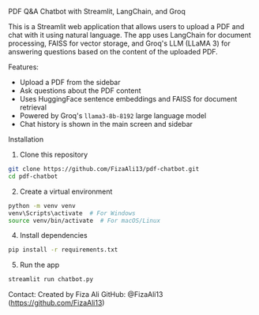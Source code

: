 PDF Q&A Chatbot with Streamlit, LangChain, and Groq

This is a Streamlit web application that allows users to upload a PDF and chat with it using natural language. The app uses LangChain for document processing, FAISS for vector storage, and Groq's LLM (LLaMA 3) for answering questions based on the content of the uploaded PDF.

Features:

- Upload a PDF from the sidebar
- Ask questions about the PDF content
- Uses HuggingFace sentence embeddings and FAISS for document retrieval
- Powered by Groq's `llama3-8b-8192` large language model
- Chat history is shown in the main screen and sidebar

Installation
 1. Clone this repository

```bash
git clone https://github.com/FizaAli13/pdf-chatbot.git
cd pdf-chatbot
```
2. Create a virtual environment
```bash
python -m venv venv
venv\Scripts\activate  # For Windows
source venv/bin/activate  # For macOS/Linux
```
4. Install dependencies
```bash
pip install -r requirements.txt
```
5. Run the app
```bash
streamlit run chatbot.py
```


Contact:
Created by Fiza Ali 
GitHub: @FizaAli13 (https://github.com/FizaAli13) 
